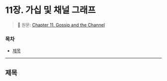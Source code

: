 # 11장. 가십 및 채널 그래프 <!-- omit in toc -->

> 📖 원문: [Chapter 11. Gossip and the Channel](https://github.com/lnbook/lnbook/blob/develop/11_gossip_channel_graph.asciidoc)


### 목차

- [제목](#제목)

---

## 제목 